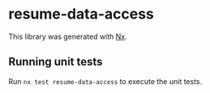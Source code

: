 # resume-data-access

This library was generated with [Nx](https://nx.dev).

## Running unit tests

Run `nx test resume-data-access` to execute the unit tests.
